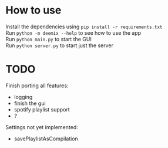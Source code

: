 # How to use
Install the dependencies using `pip install -r requirements.txt`<br>
Run `python -m deemix --help` to see how to use the app<br>
Run `python main.py` to start the GUI<br>
Run `python server.py` to start just the server<br>

# TODO
Finish porting all features:
- logging
- finish the gui
- spotify playlist support
- ?

Settings not yet implemented:
- savePlaylistAsCompilation

